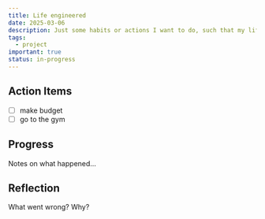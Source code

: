 ```yaml
---
title: Life engineered
date: 2025-03-06
description: Just some habits or actions I want to do, such that my life is tipped in the right direction
tags:
  - project
important: true
status: in-progress
---
```


## Action Items

- [ ] make budget
- [ ] go to the gym

## Progress

Notes on what happened...

## Reflection

What went wrong? Why?
